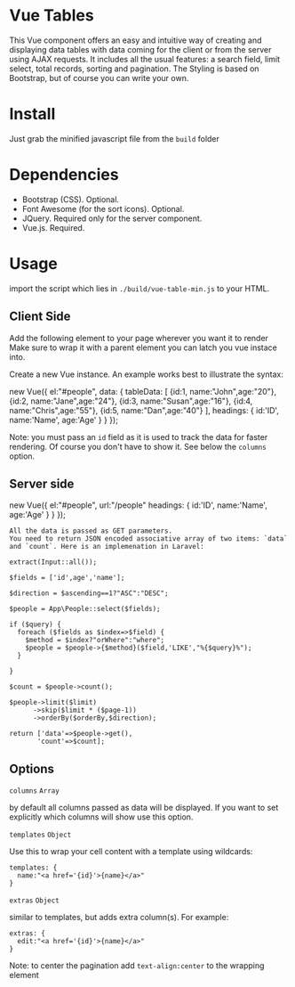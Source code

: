 # Vue Tables

This Vue component offers an easy and intuitive way of creating and displaying data tables with data coming for the client or from the server using AJAX requests.
It includes all the usual features: a search field, limit select, total records, sorting and pagination.
The Styling is based on Bootstrap, but of course you can write your own.

# Install

Just grab the minified javascript file from the `build` folder

# Dependencies

* Bootstrap (CSS). Optional.
* Font Awesome (for the sort icons). Optional.
* JQuery. Required only for the server component.
* Vue.js. Required.

# Usage

import the script which lies in `./build/vue-table-min.js` to your HTML.

## Client Side

Add the following element to your page wherever you want it to render
Make sure to wrap it with a parent element you can latch you vue instace into.

  <div id="people">
    <v-client-table></v-client-table>
  </div>

Create a new Vue instance. An example works best to illustrate the syntax:

  new Vue({
    el:"#people",
    data: {
      tableData: [
        {id:1, name:"John",age:"20"},
        {id:2, name:"Jane",age:"24"},
        {id:3, name:"Susan",age:"16"},
        {id:4, name:"Chris",age:"55"},
        {id:5, name:"Dan",age:"40"}
      ],
      headings: {
        id:'ID',
        name:'Name',
        age:'Age'
      }
    }
  });

  Note: you must pass an `id` field as it is used to track the data for faster rendering.
  Of course you don't have to show it. See below the `columns` option.

  ## Server side

  new Vue({
      el:"#people",
      url:"/people"
        headings: {
          id:'ID',
          name:'Name',
          age:'Age'
        }
      }
    });

    All the data is passed as GET parameters.
    You need to return JSON encoded associative array of two items: `data` and `count`. Here is an implemenation in Laravel:

    extract(Input::all());

    $fields = ['id',age','name'];

    $direction = $ascending==1?"ASC":"DESC";

    $people = App\People::select($fields);

    if ($query) {
      foreach ($fields as $index=>$field) {
        $method = $index?"orWhere":"where";
        $people = $people->{$method}($field,'LIKE',"%{$query}%");
      }

    }

    $count = $people->count();

    $people->limit($limit)
          ->skip($limit * ($page-1))
          ->orderBy($orderBy,$direction);

    return ['data'=>$people->get(),
           'count'=>$count];

## Options

`columns`
`Array`

by default all columns passed as data will be displayed.
If you want to set explicitly which columns will show use this option.

`templates`
`Object`

Use this to wrap your cell content with a template using wildcards:

    templates: {
      name:"<a href='{id}'>{name}</a>"
    }

`extras`
`Object`

similar to templates, but adds extra column(s). For example:

    extras: {
      edit:"<a href='{id}'>{name}</a>"
    }


Note: to center the pagination add `text-align:center` to the wrapping element
